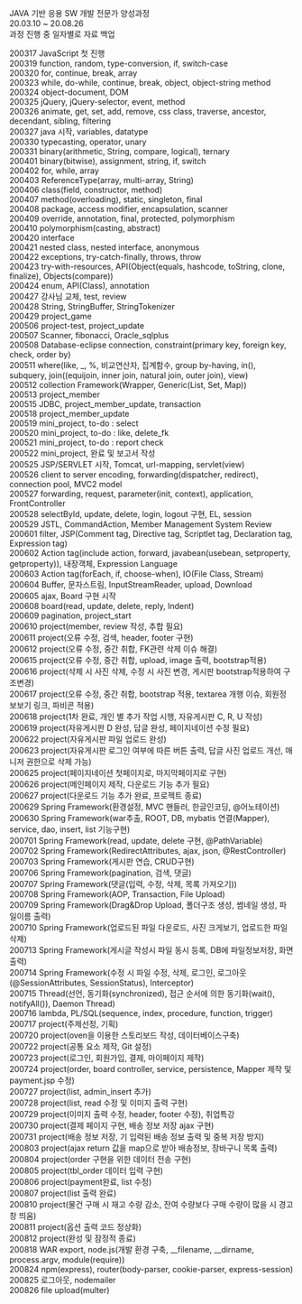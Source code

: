 JAVA 기반 응용 SW 개발 전문가 양성과정<br>
20.03.10 ~ 20.08.26<br>
과정 진행 중 일자별로 자료 백업

200317 JavaScript 첫 진행<br>
200319 function, random, type-conversion, if, switch-case<br>
200320 for, continue, break, array<br>
200323 while, do-while, continue, break, object, object-string method<br>
200324 object-document, DOM<br>
200325 jQuery, jQuery-selector, event, method<br>
200326 animate, get, set, add, remove, css class, traverse, ancestor, decendant, sibling, filtering<br>
200327 java 시작, variables, datatype<br>
200330 typecasting, operator, unary<br>
200331 binary(arithmetic, String, compare, logical), ternary<br>
200401 binary(bitwise), assignment, string, if, switch<br>
200402 for, while, array<br>
200403 ReferenceType(array, multi-array, String)<br>
200406 class(field, constructor, method)<br>
200407 method(overloading), static, singleton, final<br>
200408 package, access modifier, encapsulation, scanner<br>
200409 override, annotation, final, protected, polymorphism<br>
200410 polymorphism(casting, abstract)<br>
200420 interface<br>
200421 nested class, nested interface, anonymous<br>
200422 exceptions, try-catch-finally, throws, throw<br>
200423 try-with-resources, API(Object(equals, hashcode, toString, clone, finalize), Objects(compare))<br>
200424 enum, API(Class), annotation<br>
200427 강사님 교체, test, review<br>
200428 String, StringBuffer, StringTokenizer<br>
200429 project_game<br>
200506 project-test, project_update<br>
200507 Scanner, fibonacci, Oracle_sqlplus<br>
200508 Database-eclipse connection, constraint(primary key, foreign key, check, order by)<br>
200511 where(like, _, %, 비교연산자, 집계함수, group by-having, in(), subquery, join((equijoin, inner join, natural join, outer join), view)<br>
200512 collection Framework(Wrapper, Generic(List, Set, Map))<br>
200513 project_member<br>
200515 JDBC, project_member_update, transaction<br>
200518 project_member_update<br>
200519 mini_project, to-do : select<br>
200520 mini_project, to-do : like, delete_fk<br>
200521 mini_project, to-do : report check<br>
200522 mini_project, 완료 및 보고서 작성<br>
200525 JSP/SERVLET 시작, Tomcat, url-mapping, servlet(view)<br>
200526 client to server encoding, forwarding(dispatcher, redirect), connection pool, MVC2 model<br>
200527 forwarding, request, parameter(init, context), application, FrontController<br>
200528 selectById, update, delete, login, logout 구현, EL, session<br>
200529 JSTL, CommandAction, Member Management System Review<br>
200601 filter, JSP(Comment tag, Directive tag, Scriptlet tag, Declaration tag, Expression tag)<br>
200602 Action tag(include action, forward, javabean(usebean, setproperty, getproperty)), 내장객체, Expression Language<br>
200603 Action tag(forEach, if, choose-when), IO(File Class, Stream)<br>
200604 Buffer, 문자스트림, InputStreamReader, upload, Download<br>
200605 ajax, Board 구현 시작<br>
200608 board(read, update, delete, reply, Indent)<br>
200609 pagination, project_start<br>
200610 project(member, review 작성, 추합 필요)<br>
200611 project(오류 수정, 검색, header, footer 구현)<br>
200612 project(오류 수정, 중간 취합, FK관련 삭제 이슈 해결)<br>
200615 project(오류 수정, 중간 취합, upload, image 출력, bootstrap적용)<br>
200616 project(삭제 시 사진 삭제, 수정 시 사진 변경, 게시판 bootstrap적용하여 구조변경)<br>
200617 project(오류 수정, 중간 취합, bootstrap 적용, textarea 개행 이슈, 회원정보보기 링크, 파비콘 적용)<br>
200618 project(1차 완료, 개인 별 추가 작업 시행, 자유게시판 C, R, U 작성)<br>
200619 project(자유게시판 D 완성, 답글 완성, 페이지네이션 수정 필요)<br>
200622 project(자유게시판 파일 업로드 완성)<br>
200623 project(자유게시판 로그인 여부에 따른 버튼 출력, 답글 사진 업로드 개선, 매니저 권한으로 삭제 가능)<br>
200625 project(페이지네이션 첫페이지로, 마지막페이지로 구현)<br>
200626 project(메인페이지 제작, 다운로드 기능 추가 필요)<br>
200627 project(다운로드 기능 추가 완료, 프로젝트 종료)<br>
200629 Spring Framework(환경설정, MVC 핸들러, 한글인코딩, @어노테이션)<br>
200630 Spring Framework(war추출, ROOT, DB, mybatis 연결(Mapper), service, dao, insert, list 기능구현)<br>
200701 Spring Framework(read, update, delete 구현, @PathVariable)<br>
200702 Spring Framework(RedirectAttributes, ajax, json, @RestController)<br>
200703 Spring Framework(게시판 연습, CRUD구현)<br>
200706 Spring Framework(pagination, 검색, 댓글)<br>
200707 Spring Framework(댓글(입력, 수정, 삭제, 목록 가져오기))<br>
200708 Spring Framework(AOP, Transaction, File Upload)<br>
200709 Spring Framework(Drag&Drop Upload, 폴더구조 생성, 썸네일 생성, 파일이름 출력)<br>
200710 Spring Framework(업로드된 파일 다운로드, 사진 크게보기, 업로드한 파일 삭제)<br>
200713 Spring Framework(게시글 작성시 파일 동시 등록, DB에 파일정보저장, 화면 출력)<br>
200714 Spring Framework(수정 시 파일 수정, 삭제, 로그인, 로그아웃(@SessionAttributes, SessionStatus), Interceptor)<br>
200715 Thread(선언, 동기화(synchronized), 접근 순서에 의한 동기화(wait(), notifyAll()), Daemon Thread)<br>
200716 lambda, PL/SQL(sequence, index, procedure, function, trigger)<br>
200717 project(주제선정, 기획)<br>
200720 project(oven을 이용한 스토리보드 작성, 데이터베이스구축)<br>
200722 project(공통 요소 제작, Git 설정)<br>
200723 project(로그인, 회원가입, 결제, 마이페이지 제작)<br>
200724 project(order, board controller, service, persistence, Mapper 제작 및 payment.jsp 수정)<br>
200727 project(list, admin_insert 추가)<br>
200728 project(list, read 수정 및 이미지 출력 구현)<br>
200729 project(이미지 출력 수정, header, footer 수정), 취업특강<br>
200730 project(결제 페이지 구현, 배송 정보 저장 ajax 구현)<br>
200731 project(배송 정보 저장, 기 입력된 배송 정보 출력 및 중복 저장 방지)<br>
200803 project(ajax return 값을 map으로 받아 배송정보, 장바구니 목록 출력)<br>
200804 project(order 구현을 위한 데이터 전송 구현)<br>
200805 project(tbl_order 데이터 입력 구현)<br>
200806 project(payment완료, list 수정)<br>
200807 project(list 출력 완료)<br>
200810 project(물건 구매 시 재고 수량 감소, 잔여 수량보다 구매 수량이 많을 시 경고창 띄움)<br>
200811 project(옵션 출력 코드 정상화)<br>
200812 project(완성 및 잠정적 종료)<br>
200818 WAR export, node.js(개발 환경 구축, __filename, __dirname, process.argv, module(require))<br>
200824 npm(express), router(body-parser, cookie-parser, express-session)<br>
200825 로그아웃, nodemailer<br>
200826 file upload(multer)<br>